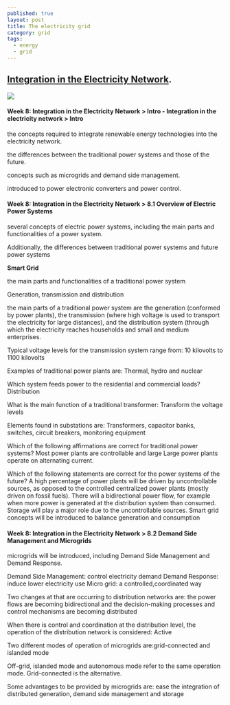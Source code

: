 ```yaml
---
published: true
layout: post
title: The electricity grid
category: grid
tags:
  - energy
  - grid
---
```

##  [Integration in the Electricity Network](https://courses.edx.org/courses/course-v1:DelftX+EnergyX+2T2016/courseware/49d4ec1adce543819eecdc707626a340/7d4c7cb5334f422799a81a72db04d94f/). 

![](https://d37djvu3ytnwxt.cloudfront.net/assets/courseware/v1/ad3d28930815805a384cb0b2e634ddc4/asset-v1:DelftX+EnergyX+2T2016+type@asset+block/electricity_networks.png)






#### Week 8: Integration in the Electricity Network > Intro - Integration in the electricity network > Intro

 the concepts required to integrate renewable energy technologies into the electricity network. 

the differences between the traditional power systems and those of the future.

concepts such as microgrids and demand side management. 

introduced to power electronic converters and power control.


#### Week 8: Integration in the Electricity Network > 8.1 Overview of Electric Power Systems

several concepts of electric power systems, including the main parts and functionalities of a power system.

Additionally, the differences between traditional power systems and future power systems

**Smart Grid**

the main parts and functionalities of a traditional power system

Generation, transmission and distribution

the main parts of a traditional power system are the generation (conformed by power plants), the transmission (where high voltage is used to transport the electricity for large distances), and the distribution system (through which the electricity reaches households and small and medium enterprises.



Typical voltage levels for the transmission system range from:
10 kilovolts to 1100 kilovolts

Examples of traditional power plants are: Thermal, hydro and nuclear

Which system feeds power to the residential and commercial loads?
Distribution



What is the main function of a traditional transformer: Transform the voltage levels

Elements found in substations are: Transformers, capacitor banks, switches, circuit breakers, monitoring equipment



Which of the following affirmations are correct for traditional power systems?
Most power plants are controllable and large
Large power plants operate on alternating current.


Which of the following statements are correct for the power systems of the future?
A high percentage of power plants will be driven by uncontrollable sources, as opposed to the controlled centralized power plants (mostly driven on fossil fuels).
There will a bidirectional power flow, for example when more power is generated at the distribution system than consumed.
Storage will play a major role due to the uncontrollable sources.
Smart grid concepts will be introduced to balance generation and consumption



#### Week 8: Integration in the Electricity Network > 8.2 Demand Side Management and Microgrids 


microgrids will be introduced, including Demand Side Management and Demand Response.


Demand Side Management: control electricity demand
Demand Response: induce lower electricity use
Micro grid: a controlled,coordinated way


Two changes at that are occurring to distribution networks are:
the power flows are becoming bidirectional and the decision-making processes and control mechanisms are becoming distributed



When there is control and coordination at the distribution level, the operation of the distribution network is considered: Active


Two different modes of operation of microgrids are:grid-connected and islanded mode

Off-grid, islanded mode and autonomous mode refer to the same operation mode. Grid-connected is the alternative.


Some advantages to be provided by microgrids are: ease the integration of distributed generation, demand side management and storage








